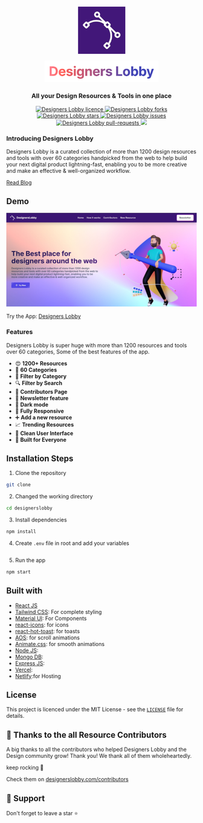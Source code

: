 <p align="center">
<a href="https://www.designerslobby.com/">
<img src="public/apple-touch-icon.png" alt="Designers Lobby" width="125" height="125">
</a>
</p>

<p align="center">
<a href="https://www.designerslobby.com">
<img src="public/readme/designers-lobby.png" width="300"/>
</a>
</p>

<h3 align="center">All your Design Resources & Tools in one place</h3>

<p align="center">
<a href="">
<img src="https://img.shields.io/github/license/singnitin77/DesignersLobby?style=flat-square" alt="Designers Lobby licence">
</a>
<a href="">
<img src="https://img.shields.io/github/forks/singnitin77/DesignersLobby?style=flat-square" alt="Designers Lobby forks">
</a>
<a href="">
<img src="https://img.shields.io/github/stars/singnitin77/DesignersLobby?style=flat-square" alt="Designers Lobby stars">
</a>
<a href="">
<img src="https://img.shields.io/github/issues/singnitin77/DesignersLobby?style=flat-square" alt="Designers Lobby issues">
</a>
<a href="">
<img src="https://img.shields.io/github/issues-pr/singnitin77/DesignersLobby?style=flat-square" alt="Designers Lobby pull-requests">
</a>
<a href="https://twitter.com/intent/tweet?text=Checkout%20desigerslobby.com%20by%20@thenitinsingh7%0A%0AWorld's%20biggest%20collection%20of%20Best%20design%20resources%20and%20tools%20all%20in%20one%20place,%20with%20amazing%20features.%20This%20is%20something%20you%20don't%20want%20to%20miss!">
<img src="https://img.shields.io/twitter/url?label=Share%20on%20Twitter&style=social&url=https%3A%2F%2Fgithub.com%2Fsingnitin77%2FDesignersLobby"/>
</a>
</p>

### Introducing Designers Lobby

Designers Lobby is a curated collection of more than 1200 design resources and tools with over 60 categories handpicked from the web to help build your next digital product lightning-fast, enabling you to be more creative and make an effective & well-organized workflow.

[Read Blog]()

## Demo

<a href="https://www.designerslobby.com/">
<img src="public/readme/designerslobby-banner.png"/>
</a>

Try the App: [Designers Lobby](https://www.designerslobby.com/)

### Features

Designers Lobby is super huge with more than 1200 resources and tools over 60 categories, Some of the best features of the app.

- 😍 **1200+ Resources**
- 🥳 **60 Categories**
- 📁 **Filter by Category**
- 🔍 **Filter by Search**
- 👨 **Contributors Page**
- 📧 **Newsletter feature**
- 🌙 **Dark mode**
- 📱 **Fully Responsive**
- ➕ **Add a new resource**
- 📈 **Trending Resources**
- 🎨 **Clean User Interface**
- 🤼 **Built for Everyone**

## Installation Steps

1. Clone the repository

```bash
git clone
```

2. Changed the working directory

```bash
cd designerslobby
```

3. Install dependencies

```bash
npm install
```

4. Create `.env` file in root and add your variables

```bash

```

5. Run the app

```bash
npm start
```

## Built with

- [React JS](https://reactjs.org/)
- [Tailwind CSS](https://tailwindcss.com/): For complete styling
- [Material UI](http://material-ui.com/): For Components
- [react-icons](https://react-icons.github.io/react-icons/): for icons
- [react-hot-toast](https://react-hot-toast.com/): for toasts
- [AOS](https://michalsnik.github.io/aos/): for scroll animations
- [Animate.css](https://animate.style/): for smooth animations
- [Node JS]():
- [Mongo DB]():
- [Express JS]():
- [Vercel](http://vercel.com/):
- [Netlify](https://www.netlify.com/):for Hosting

## License

This project is licenced under the MIT License - see the [`LICENSE`](LICENSE) file for details.

## 👫 Thanks to the all Resource Contributors

A big thanks to all the contributors who helped Designers Lobby and the Design community grow! Thank you! We thank all of them wholeheartedly.

keep rocking 🍺

Check them on [designerslobby.com/contributors](https://www.designerslobby.com/contributors)

## 🙏 Support

Don't forget to leave a star ⭐

